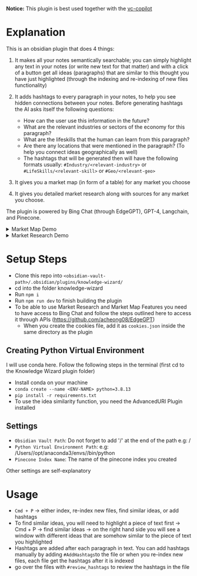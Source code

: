 **Notice:** This plugin is best used together with the [vc-copilot](https://github.com/OmarHedeya95/vc-copilot)

# Explanation
This is an obsidian plugin that does 4 things:

1. It makes all your notes semantically searchable; you can simply highlight any text in your notes (or write new text for that matter) and with a click of a button get all ideas (paragraphs) that are similar to this thought you have just highlighted (through the indexing and re-indexing of new files functionality)

2. It adds hashtags to every paragraph in your notes, to help you see hidden connections between your notes. Before generating hashtags the AI asks itself the following questions:
   - How can the user use this information in the future?
   - What are the relevant industries or sectors of the economy for this paragraph?
   - What are the lifeskills that the human can learn from this paragraph?
   - Are there any locations that were mentioned in the paragraph? (To help you connect ideas geographically as well)
   - The hashtags that will be generated then will have the following formats usually: `#Industry/<relevant-industry>` or `#LifeSkills/<relevant-skill>` or `#Geo/<relevant-geo>` 


3. It gives you a market map (in form of a table) for any market you choose

4. It gives you detailed market research along with sources for any market you choose.


The plugin is powered by Bing Chat (through EdgeGPT), GPT-4, Langchain, and Pinecone.

<details>
<summary> Market Map Demo </summary>

## Market Map Demo
You just input the name of the indsutry and you get a market map

![screen-gif](./gifs/market_map.gif)
</details>


<details>
<summary> Market Research Demo </summary>

## Market Research Demo
You just input the name of the indsutry and you get a detailed market research along with resources

![screen-gif](./gifs/market_map.gif)
</details>



# Setup Steps
- Clone this repo into `<obsidian-vault-path>/.obsidian/plugins/knowledge-wizard/`
- cd into the folder knowledge-wizard
- Run `npm i`
- Run `npm run dev` to finish building the plugin
- To be able to use Market Research and Market Map Features you need to have access to Bing Chat and follow the steps outlined here to access it through APIs (https://github.com/acheong08/EdgeGPT)
   - When you create the cookies file, add it as `cookies.json` inside the same directory as the plugin


## Creating Python Virtual Environment
I will use conda here. Follow the following steps in the terminal (first cd to the Knowledge Wizard plugin folder)
- Install conda on your machine
- `conda create --name <ENV-NAME> python=3.8.13`
- `pip install -r requirements.txt`
- To use the idea similarity function, you need the AdvancedURI Plugin installed
## Settings
- `Obsidian Vault Path`: Do not forget to add '/' at the end of the path e.g: <vault-path>/
- `Python Virtual Environment Path`: e.g: /Users/<user-name>/opt/anaconda3/envs/<env-name>/bin/python
- `Pinecone Index Name`: The name of the pinecone index you created

Other settings are self-explanatory

# Usage
- `Cmd + P` -> either index, re-index new files, find similar ideas, or add hashtags
- To find similar ideas, you will need to highlight a piece of text first -> Cmd + P -> find similar ideas -> on the right hand side you will see a window with different ideas that are somehow similar to the piece of text you highlighted
- Hashtags are added after each paragraph in text. You can add hashtags manually by adding `#AddHashtags`to the file or when you re-index new files, each file get the hashtags after it is indexed
- go over the files with `#review_hashtags` to review the hashtags in the file

